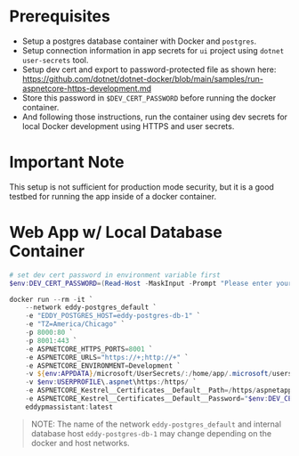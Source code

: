 # Prerequisites
- Setup a postgres database container with Docker and `postgres`.
- Setup connection information in app secrets for `ui` project using `dotnet user-secrets` tool.
- Setup dev cert and export to password-protected file as shown here: https://github.com/dotnet/dotnet-docker/blob/main/samples/run-aspnetcore-https-development.md
- Store this password in `$DEV_CERT_PASSWORD` before running the docker container.
- And following those instructions, run the container using dev secrets for local Docker development using HTTPS and user secrets.

# Important Note
This setup is not sufficient for production mode security, but it is a good testbed for running the app inside of a docker container.

# Web App w/ Local Database Container
```powershell
# set dev cert password in environment variable first
$env:DEV_CERT_PASSWORD=(Read-Host -MaskInput -Prompt "Please enter your password now")

docker run --rm -it `
    --network eddy-postgres_default `
    -e "EDDY_POSTGRES_HOST=eddy-postgres-db-1" `
    -e "TZ=America/Chicago" `
    -p 8000:80 `
    -p 8001:443 `
    -e ASPNETCORE_HTTPS_PORTS=8001 `
    -e ASPNETCORE_URLS="https://+;http://+" `
    -e ASPNETCORE_ENVIRONMENT=Development `
    -v ${env:APPDATA}/microsoft/UserSecrets/:/home/app/.microsoft/usersecrets `
    -v $env:USERPROFILE\.aspnet\https:/https/ `
    -e ASPNETCORE_Kestrel__Certificates__Default__Path=/https/aspnetapp.pfx `
    -e ASPNETCORE_Kestrel__Certificates__Default__Password="$env:DEV_CERT_PASSWORD" `
    eddypmassistant:latest
```

> NOTE: The name of the network `eddy-postgres_default` and internal database host `eddy-postgres-db-1` may change depending on the docker and host networks.
